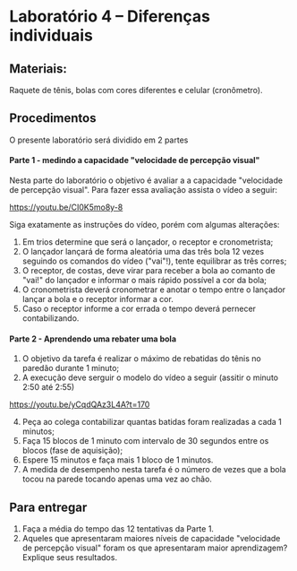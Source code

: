 # Laboratório 4 – Diferenças individuais

## Materiais: 

Raquete de tênis, bolas com cores diferentes e celular (cronômetro).

## Procedimentos

O presente laboratório será dividido em 2 partes

#### Parte 1 - medindo a capacidade "velocidade de percepção visual"
Nesta parte do laboratório o objetivo é avaliar a a capacidade "velocidade de percepção visual". Para fazer essa avaliação assista o vídeo a seguir:

https://youtu.be/CI0K5mo8y-8

Siga exatamente as instruções do vídeo, porém com algumas alterações:

1. Em trios determine que será o lançador, o receptor e cronometrista;
2. O lançador lançará de forma aleatória uma das três bola 12 vezes seguindo os comandos do vídeo ("vai"!), tente equilibrar as três corres;
3. O receptor, de costas, deve virar para receber a bola ao comanto de "vai!" do lançador e informar o mais rápido possível a cor da bola;
4. O cronometrista deverá cronometrar e anotar o tempo entre o lançador lançar a bola e o receptor informar a cor.
5. Caso o receptor informe a cor errada o tempo deverá pernecer contabilizando.



#### Parte 2 - Aprendendo uma rebater uma bola
1. O objetivo da tarefa é realizar o máximo de rebatidas do tênis no paredão durante 1 minuto;
2. A execução deve serguir o modelo do vídeo a seguir (assitir o minuto 2:50 até 2:55)

https://youtu.be/yCqdQAz3L4A?t=170

4. Peça ao colega contabilizar quantas batidas foram realizadas a cada 1 minutos;
5. Faça 15 blocos de 1 minuto com intervalo de 30 segundos entre os blocos (fase de aquisição);
6. Espere 15 minutos e faça mais 1 bloco de 1 minutos.
7. A medida de desempenho nesta tarefa é o número de vezes que a bola tocou na parede tocando apenas uma vez ao chão.


## Para entregar
1. Faça a média do tempo das 12 tentativas da Parte 1.
2. Aqueles que apresentaram maiores níveis de capacidade "velocidade de percepção visual" foram os que apresentaram maior aprendizagem? Explique seus resultados.


